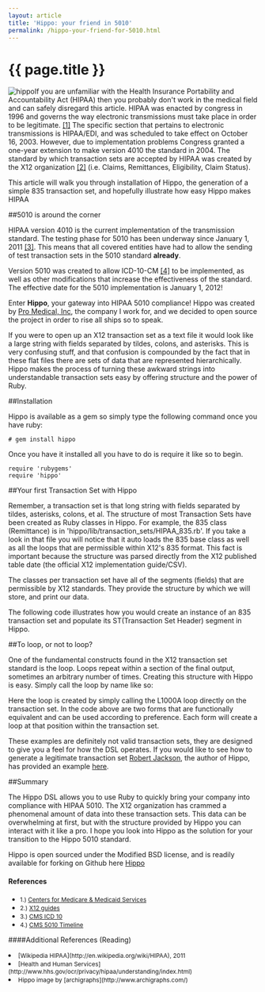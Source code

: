 ```yaml
---
layout: article
title: 'Hippo: your friend in 5010'
permalink: /hippo-your-friend-for-5010.html
---
```


# {{ page.title }}

<img src="http://www.jonathan-jackson.net/assets/hippo.png" alt="hippo" class="span3" style="float:left;"/>If you are unfamiliar with the Health Insurance Portability and Accountability Act (HIPAA) then you probably don't work in the medical field and can safely disregard this article.  HIPAA was enacted by congress in 1996 and governs the way electronic transmissions must take place in order to be legitimate. <a href="footnote_1">[1]</a> The specific section that pertains to electronic transmissions is HIPAA/EDI, and was scheduled to take effect on October 16, 2003.  However, due to implementation problems Congress granted a one-year extension to make version 4010 the standard in 2004.  The standard by which transaction sets are accepted by HIPAA was created by the X12 organization  <a href="footnote_2">[2]</a> (i.e. Claims, Remittances, Eligibility, Claim Status).

This article will walk you through installation of Hippo, the generation of a simple 835 transaction set, and hopefully illustrate how easy Hippo makes HIPAA

##5010 is around the corner

HIPAA version 4010 is the current implementation of the transmission standard. The testing phase for 5010 has been underway since January 1, 2011 <a href="footnote_3">[3]</a>. This means that all covered entities have had to allow the sending of test transaction sets in the 5010 standard **already**.

Version 5010 was created to allow ICD-10-CM <a href="footnote_4">[4]</a> to be implemented, as well as other modifications that increase the effectiveness of the standard. The effective date for the 5010 implementation is January 1, 2012!

Enter **Hippo**, your gateway into HIPAA 5010 compliance!  Hippo was created by <a href="https://github.com/promedical" alt="promedicalinc github page">Pro Medical, Inc</a>, the company I work for, and we decided to open source the project in order to rise all ships so to speak.

If you were to open up an X12 transaction set as a text file it would look like a large string with fields separated by tildes, colons, and asterisks. This is very confusing stuff, and that confusion is compounded by the fact that in these flat files there are sets of data that are represented hierarchically.  Hippo makes the process of turning these awkward strings into understandable transaction sets easy by offering structure and the power of Ruby.

##Installation

Hippo is available as a gem so simply type the following command once you have ruby:

    # gem install hippo

Once you have it installed all you have to do is require it like so to begin.

    require 'rubygems'
    require 'hippo'

##Your first Transaction Set with Hippo

Remember, a transaction set is that long string with fields separated by tildes, asterisks, colons, et al.  The structure of most Transaction Sets have been created as Ruby classes in Hippo. For example, the 835 class (Remittance) is in 'hippo/lib/transaction_sets/HIPAA_835.rb'.  If you take a look in that file you will notice that it auto loads the 835 base class as well as all the loops that are permissible within X12's 835 format. This fact is important because the structure was parsed directly from the X12 published table date (the official X12 implementation guide/CSV).

The classes per transaction set have all of the segments (fields) that are permissible by X12 standards. They provide the structure by which we will store, and print our data.

The following code illustrates how you would create an instance of an 835 transaction set and populate its ST(Transaction Set Header) segment in Hippo.

<script src="https://gist.github.com/2156191.js?file=gist-1.rb"></script>

##To loop, or not to loop?


One of the fundamental constructs found in the X12 transaction set standard is the loop. Loops repeat within a section of the final output, sometimes an arbitrary number of times. Creating this structure with Hippo is easy. Simply call the loop by name like so:

<script src="https://gist.github.com/2156191.js?file=gist-2.rb"></script>

Here the loop is created by simply calling the L1000A loop directly on the transaction set. In the code above are two forms that are functionally equivalent and can be used according to preference. Each form will create a loop at that position within the transaction set.

These examples are definitely not valid transaction sets, they are designed to give you a feel for how the DSL operates.  If you would like to see how to generate a legitimate transaction set <a href="https://github.com/rjackson" alt="robert jackson's github page">Robert Jackson</a>, the author of Hippo, has provided an example <a href="https://github.com/promedical/hippo/blob/master/test/test_hipaa_835.rb">here</a>.

##Summary

The Hippo DSL allows you to use Ruby to quickly bring your company into compliance with HIPAA 5010.  The X12 organization has crammed a phenomenal amount of data into these transaction sets.  This data can be overwhelming at first, but with the structure provided by Hippo you can interact with it like a pro.  I hope you look into Hippo as the solution for your transition to the Hippo 5010 standard.

Hippo is open sourced under the Modified BSD license, and is readily available for forking on Github here <a href="https://github.com/promedical/hippo" alt="hippo github page">Hippo</a>


#### References
<ul>
<li><span  style="font-size:12px;">1.) <a id="footnote_1" href="http://www.cms.gov/HIPAAGenInfo/02_TheHIPAALawandRelated%20Information.asp#TopOfPage" alt="Centers for Medicare & Medicaid Services">Centers for Medicare & Medicaid Services</a></span></li>
<li><span  style="font-size:12px;">2.) <a id="footnote_2" href="http://www.x12.org/consolidatedguides/" alt="X12 organization">X12 guides</a></span></li>
<li><span  style="font-size:12px;">3.) <a id="footnote_3" href="https://www.cms.gov/icd10/" alt="ICD 10 information">CMS ICD 10</a></span></li>
<li><span  style="font-size:12px;">4.) <a id="footnote_4" href="https://www.cms.gov/ElectronicBillingEDITrans/18_5010D0.asp" alt="5010 Timeline">CMS 5010 Timeline</a></span></li>
</ul>

####Additional References (Reading)
<ui>
<li><span style="font-size:12px;">[Wikipedia HIPAA](http://en.wikipedia.org/wiki/HIPAA), 2011</span></li>
<li><span style="font-size:12px;">[Health and Human Services](http://www.hhs.gov/ocr/privacy/hipaa/understanding/index.html)</span></li>
<li><span style="font-size:12px;">Hippo image by [archigraphs](http://www.archigraphs.com/)</span></li>
</ul>